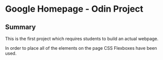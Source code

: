 # Google Homepage - Odin Project

## Summary

This is the first project which requires students to build an actual webpage.

In order to place all of the elements on the page CSS Flexboxes have been used.
